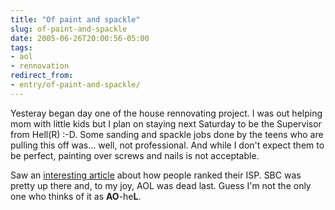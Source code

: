 ```yaml
---
title: "Of paint and spackle"
slug: of-paint-and-spackle
date: 2005-06-26T20:00:56-05:00
tags:
- aol
- rennovation
redirect_from:
- entry/of-paint-and-spackle/
---
```

Yesteray began day one of the house rennovating project. I was out helping mom with little kids but I plan on staying next Saturday to be the Supervisor from Hell(R) :-D. Some sanding and spackle jobs done by the teens who are pulling this off was... well, not professional. And while I don't expect them to be perfect, painting over screws and nails is not acceptable.

Saw an [interesting article](http://www.pcworld.com/reviews/article/0,aid,120341,pg,1,00.asp) about how people ranked their ISP. SBC was pretty up there and, to my joy, AOL was dead last. Guess I'm not the only one who thinks of it as **AO**-he**L**.
